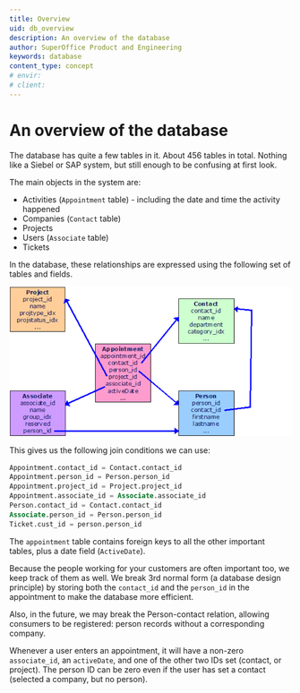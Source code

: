 ```yaml
---
title: Overview
uid: db_overview
description: An overview of the database
author: SuperOffice Product and Engineering
keywords: database
content_type: concept
# envir:
# client:
---
```


# An overview of the database

The database has quite a few tables in it. About 456 tables in total. Nothing like a Siebel or SAP system, but still enough to be confusing at first look.

The main objects in the system are:

* Activities (`Appointment` table) - including the date and time the activity happened
* Companies (`Contact` table)
* Projects
* Users (`Associate` table)
* Tickets

In the database, these relationships are expressed using the following set of tables and fields.

![table structure][img1]

This gives us the following join conditions we can use:

```SQL
Appointment.contact_id = Contact.contact_id
Appointment.person_id = Person.person_id
Appointment.project_id = Project.project_id
Appointment.associate_id = Associate.associate_id
Person.contact_id = Contact.contact_id
Associate.person_id = Person.person_id
Ticket.cust_id = person.person_id
```

The `appointment` table contains foreign keys to all the other important tables, plus a date field (`ActiveDate`).

Because the people working for your customers are often important too, we keep track of them as well. We break 3rd normal form (a database design principle) by storing both the `contact_id` and the `person_id` in the appointment to make the database more efficient.

Also, in the future, we may break the Person-contact relation, allowing consumers to be registered: person records without a corresponding company.

Whenever a user enters an appointment, it will have a non-zero `associate_id`, an `activeDate`, and one of the other two IDs set (contact, or project). The person ID can be zero even if the user has set a contact (selected a company, but no person).

<!-- Referenced images -->
[img1]: media/so-table-structure.gif
